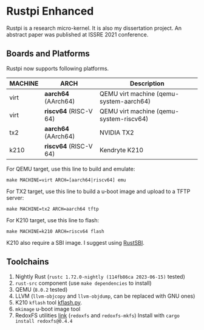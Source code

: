 # Rustpi Enhanced

Rustpi is a research micro-kernel. It is also my dissertation project. 
An abstract paper was published at ISSRE 2021 conference.

## Boards and Platforms

Rustpi now supports following platforms.

| MACHINE | ARCH                    | Description                             |
|---------|-------------------------|-----------------------------------------|
| virt    | **aarch64** (AArch64)   | QEMU virt machine (qemu-system-aarch64) |
| virt    | **riscv64** (RISC-V 64) | QEMU virt machine (qemu-system-riscv64) |
| tx2     | **aarch64** (AArch64)   | NVIDIA TX2                              |
| k210    | **riscv64** (RISC-V 64) | Kendryte K210                           |


For QEMU target, use this line to build and emulate:
```
make MACHINE=virt ARCH=[aarch64|riscv64] emu
```

For TX2 target, use this line to build a u-boot image and upload to a TFTP server:
```
make MACHINE=tx2 ARCH=aarch64 tftp
```

For K210 target, use this line to flash:
```
make MACHINE=k210 ARCH=riscv64 flash
```
K210 also require a SBI image. I suggest using [RustSBI](https://github.com/rustsbi/rustsbi/releases/tag/v0.1.1).

## Toolchains

1. Nightly Rust (`rustc 1.72.0-nightly (114fb86ca 2023-06-15)` tested)
2. `rust-src` component (use `make dependencies` to install)
3. QEMU (`8.0.2` tested)
4. LLVM (`llvm-objcopy` and `llvm-objdump`, can be replaced with GNU ones)
5. K210 `kflash` tool [kflash.py](https://github.com/kendryte/kflash.py).
6. `mkimage` u-boot image tool
7. RedoxFS utilities [link](https://gitlab.redox-os.org/redox-os/redoxfs) (`redoxfs` and `redoxfs-mkfs`) Install with `cargo install redoxfs@0.4.4`
